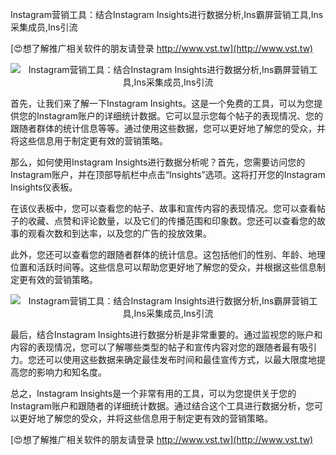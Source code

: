 Instagram营销工具：结合Instagram Insights进行数据分析,Ins霸屏营销工具,Ins采集成员,Ins引流

[😍想了解推广相关软件的朋友请登录 http://www.vst.tw](http://www.vst.tw)

 <center><img src="https://vst.tw/MP4/tuiguang/png/8.png" alt="Instagram营销工具：结合Instagram Insights进行数据分析,Ins霸屏营销工具,Ins采集成员,Ins引流"></center>

首先，让我们来了解一下Instagram Insights。这是一个免费的工具，可以为您提供您的Instagram账户的详细统计数据。它可以显示您每个帖子的表现情况、您的跟随者群体的统计信息等等。通过使用这些数据，您可以更好地了解您的受众，并将这些信息用于制定更有效的营销策略。

那么，如何使用Instagram Insights进行数据分析呢？首先，您需要访问您的Instagram账户，并在顶部导航栏中点击“Insights”选项。这将打开您的Instagram Insights仪表板。

在该仪表板中，您可以查看您的帖子、故事和宣传内容的表现情况。您可以查看帖子的收藏、点赞和评论数量，以及它们的传播范围和印象数。您还可以查看您的故事的观看次数和到达率，以及您的广告的投放效果。

此外，您还可以查看您的跟随者群体的统计信息。这包括他们的性别、年龄、地理位置和活跃时间等。这些信息可以帮助您更好地了解您的受众，并根据这些信息制定更有效的营销策略。

 <center><img src="https://vst.tw/MP4/tuiguang/png/4.png" alt="Instagram营销工具：结合Instagram Insights进行数据分析,Ins霸屏营销工具,Ins采集成员,Ins引流"></center>

最后，结合Instagram Insights进行数据分析是非常重要的。通过监视您的账户和内容的表现情况，您可以了解哪些类型的帖子和宣传内容对您的跟随者最有吸引力。您还可以使用这些数据来确定最佳发布时间和最佳宣传方式，以最大限度地提高您的影响力和知名度。

总之，Instagram Insights是一个非常有用的工具，可以为您提供关于您的Instagram账户和跟随者的详细统计数据。通过结合这个工具进行数据分析，您可以更好地了解您的受众，并将这些信息用于制定更有效的营销策略。

[😍想了解推广相关软件的朋友请登录 http://www.vst.tw](http://www.vst.tw)



